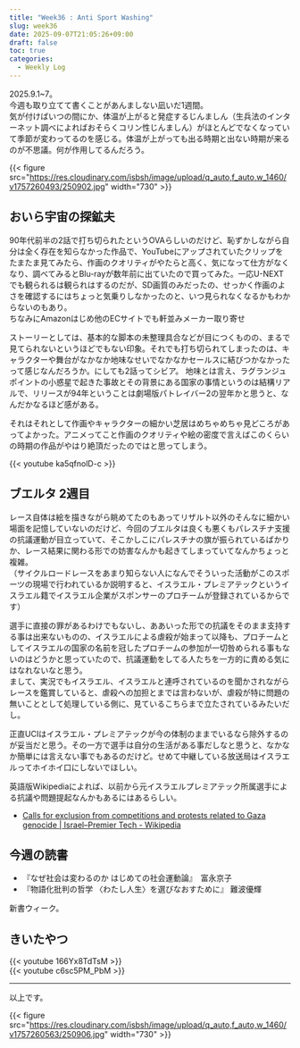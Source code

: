 ```yaml
---
title: "Week36 : Anti Sport Washing"
slug: week36
date: 2025-09-07T21:05:26+09:00
draft: false
toc: true
categories:
  - Weekly Log
---
```

2025.9.1~7。  
今週も取り立てて書くことがあんましない凪いだ1週間。  
気が付けばいつの間にか、体温が上がると発症するじんましん（生兵法のインターネット調べによればおそらくコリン性じんましん）がほとんどでなくなっていて季節が変わってるのを感じる。体温が上がっても出る時期と出ない時期が来るのが不思議。何が作用してるんだろう。

{{< figure src="https://res.cloudinary.com/isbsh/image/upload/q_auto,f_auto,w_1460/v1757260493/250902.jpg" width="730" >}}

<!--more-->

## おいら宇宙の探鉱夫

90年代前半の2話で打ち切られたというOVAらしいのだけど、恥ずかしながら自分は全く存在を知らなかった作品で、YouTubeにアップされていたクリップをたまたま見てみたら、作画のクオリティがやたらと高く、気になって仕方がなくなり、調べてみるとBlu-rayが数年前に出ていたので買ってみた。一応U-NEXTでも観られるは観られはするのだが、SD画質のみだったの、せっかく作画のよさを確認するにはちょっと気乗りしなかったのと、いつ見られなくなるかもわからないのもあり。  
ちなみにAmazonはじめ他のECサイトでも軒並みメーカー取り寄せ

ストーリーとしては、基本的な脚本の未整理具合などが目につくものの、まるで見てられないというほどでもない印象。それでも打ち切られてしまったのは、キャラクターや舞台がなかなか地味なせいでなかなかセールスに結びつかなかったって感じなんだろうか。にしても2話ってシビア。
地味とは言え、ラグランジュポイントの小惑星で起きた事故とその背景にある国家の事情というのは結構リアルで、リリースが94年ということは劇場版パトレイバー2の翌年かと思うと、なんだかなるほど感がある。

それはそれとして作画やキャラクターの細かい芝居はめちゃめちゃ見どころがあってよかった。アニメってこと作画のクオリティや絵の密度で言えばこのくらいの時期の作品がやはり絶頂だったのではと思ってしまう。

{{< youtube ka5qfnolD-c >}}

## ブエルタ 2週目

レース自体は絵を描きながら眺めてたのもあってリザルト以外のそんなに細かい場面を記憶していないのだけど、今回のブエルタは良くも悪くもパレスチナ支援の抗議運動が目立っていて、そこかしこにパレスチナの旗が振られているばかりか、レース結果に関わる形での妨害なんかも起きてしまっていてなんかちょっと複雑。  
（サイクルロードレースをあまり知らない人になんでそういった活動がこのスポーツの現場で行われているか説明すると、イスラエル・プレミアテックというイスラエル籍でイスラエル企業がスポンサーのプロチームが登録されているからです）

選手に直接の罪があるわけでもないし、ああいった形での抗議をそのまま支持する事は出来ないものの、イスラエルによる虐殺が始まって以降も、プロチームとしてイスラエルの国家の名前を冠したプロチームの参加が一切咎められる事もないのはどうかと思っていたので、抗議運動をしてる人たちを一方的に責める気にはなれないなと思う。  
まして、実況でもイスラエル、イスラエルと連呼されているのを聞かされながらレースを鑑賞していると、虐殺への加担とまでは言わないが、虐殺が特に問題の無いこととして処理している側に、見ているこちらまで立たされているみたいだし。

正直UCIはイスラエル・プレミアテックが今の体制のままでいるなら除外するのが妥当だと思う。その一方で選手は自分の生活がある事だしなと思うと、なかなか簡単には言えない事でもあるのだけど。せめて中継している放送局はイスラエルってホイホイ口にしないでほしい。

英語版Wikipediaによれば、以前から元イスラエルプレミアテック所属選手による抗議や問題提起なんかもあるにはあるらしい。
- [Calls for exclusion from competitions and protests related to Gaza genocide | Israel–Premier Tech - Wikipedia](https://en.wikipedia.org/wiki/Israel%E2%80%93Premier_Tech#Calls_for_exclusion_from_competitions_and_protests_related_to_Gaza_genocide)

## 今週の読書

- 『なぜ社会は変わるのか はじめての社会運動論』　富永京子
- 『物語化批判の哲学 〈わたし人生〉を選びなおすために』 難波優輝

新書ウィーク。

## きいたやつ

{{< youtube 166Yx8TdTsM >}}  
{{< youtube c6sc5PM_PbM >}}

---

以上です。

{{< figure src="https://res.cloudinary.com/isbsh/image/upload/q_auto,f_auto,w_1460/v1757260563/250906.jpg" width="730" >}}